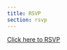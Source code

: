 ```yaml
---
title: RSVP
section: rsvp
---
```


[Click here to RSVP](https://massacciwedding.wufoo.com/forms/rsvp-to-steven-hollys-wedding/)
